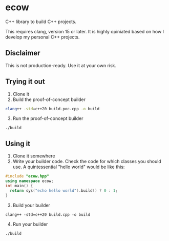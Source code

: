 # ecow

C++ library to build C++ projects.

This requires clang, version 15 or later. It is highly opiniated based on how I develop my personal C++ projects.

## Disclaimer

This is not production-ready. Use it at your own risk.

## Trying it out

1. Clone it
2. Build the proof-of-concept builder
```sh
clang++ -std=c++20 build-poc.cpp -o build
```
3. Run the proof-of-concept builder
```
./build
```

## Using it

1. Clone it somewhere
2. Write your builder code. Check the code for which classes you should use. A quintessential "hello world" would be like this:
```cpp
#include "ecow.hpp"
using namespace ecow;
int main() {
  return sys("echo hello world").build() ? 0 : 1;
}
```
3. Build your builder
```
clang++ -std=c++20 build.cpp -o build
```
4. Run your builder
```
./build
```
